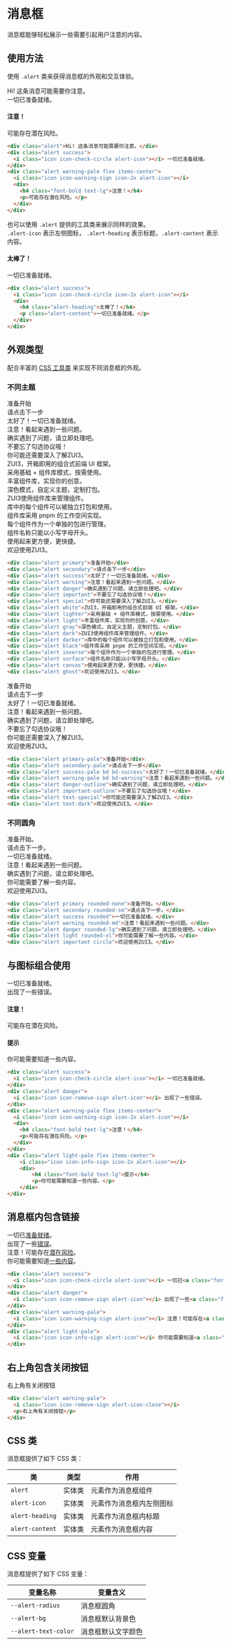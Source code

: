 # 消息框

消息框能够轻松展示一些需要引起用户注意的内容。

## 使用方法

使用 `.alert` 类来获得消息框的外观和交互体验。

<Example class="space-y-4">
  <div class="alert">Hi! 这条消息可能需要你注意。</div>
  <div class="alert success">
    <i class="icon icon-check-circle alert-icon"></i> 一切已准备就绪。
  </div>
  <div class="alert warning-pale flex items-center">
    <i class="icon icon-warning-sign icon-2x alert-icon"></i>
    <div>
      <h4 class="font-bold text-lg">注意！</h4>
      <p>可能存在潜在风险。</p>
    </div>
  </div>
</Example>

```html
<div class="alert">Hi! 这条消息可能需要你注意。</div>
<div class="alert success">
  <i class="icon icon-check-circle alert-icon"></i> 一切已准备就绪。
</div>
<div class="alert warning-pale flex items-center">
  <i class="icon icon-warning-sign icon-2x alert-icon"></i>
  <div>
    <h4 class="font-bold text-lg">注意！</h4>
    <p>可能存在潜在风险。</p>
  </div>
</div>
```

也可以使用 `.alert` 提供的工具类来展示同样的效果。<br/>
`.alert-icon` 表示左侧图标， `.alert-heading` 表示标题，`.alert-content` 表示内容。

<Example>
  <div class="alert success">
    <i class="icon icon-check-circle icon-2x alert-icon"></i>
    <div>
      <h4 class="alert-heading">太棒了！</h4>
      <p class="alert-content">一切已准备就绪。</p>
    </div>
  </div>
</Example>

```html
<div class="alert success">
  <i class="icon icon-check-circle icon-2x alert-icon"></i>
  <div>
    <h4 class="alert-heading">太棒了！</h4>
    <p class="alert-content">一切已准备就绪。</p>
  </div>
</div>
```

## 外观类型

配合丰富的 [CSS 工具类](/utilities/) 来实现不同消息框的外观。

### 不同主题

<Example class="space-y-4">
    <div class="alert primary">准备开始</div>
    <div class="alert secondary">请点击下一步</div>
    <div class="alert success">太好了！一切已准备就绪。</div>
    <div class="alert warning">注意！看起来遇到一些问题。</div>
    <div class="alert danger">确实遇到了问题，请立即处理吧。</div>
    <div class="alert important">不要忘了勾选协议哦！</div>
    <div class="alert special">你可能还需要深入了解ZUI3。</div>
    <div class="alert white">ZUI3，开箱即用的组合式前端 UI 框架。</div>
    <div class="alert lighter">采用基础 + 组件库模式，按需使用。</div>
    <div class="alert light">丰富组件库，实现你的创意。</div>
    <div class="alert gray">深色模式，自定义主题，定制打包。</div>
    <div class="alert dark">ZUI3使用组件库来管理组件。</div>
    <div class="alert darker">库中的每个组件可以被独立打包和使用。</div>
    <div class="alert black">组件库采用 pnpm 的工作空间实现。</div>
    <div class="alert inverse">每个组件作为一个单独的包进行管理。</div>
    <div class="alert surface">组件名称只能以小写字母开头。</div>
    <div class="alert canvas">使用起来更方便，更快捷。</div>
    <div class="alert ghost">欢迎使用ZUI3。</div>
</Example>

```html
<div class="alert primary">准备开始</div>
<div class="alert secondary">请点击下一步</div>
<div class="alert success">太好了！一切已准备就绪。</div>
<div class="alert warning">注意！看起来遇到一些问题。</div>
<div class="alert danger">确实遇到了问题，请立即处理吧。</div>
<div class="alert important">不要忘了勾选协议哦！</div>
<div class="alert special">你可能还需要深入了解ZUI3。</div>
<div class="alert white">ZUI3，开箱即用的组合式前端 UI 框架。</div>
<div class="alert lighter">采用基础 + 组件库模式，按需使用。</div>
<div class="alert light">丰富组件库，实现你的创意。</div>
<div class="alert gray">深色模式，自定义主题，定制打包。</div>
<div class="alert dark">ZUI3使用组件库来管理组件。</div>
<div class="alert darker">库中的每个组件可以被独立打包和使用。</div>
<div class="alert black">组件库采用 pnpm 的工作空间实现。</div>
<div class="alert inverse">每个组件作为一个单独的包进行管理。</div>
<div class="alert surface">组件名称只能以小写字母开头。</div>
<div class="alert canvas">使用起来更方便，更快捷。</div>
<div class="alert ghost">欢迎使用ZUI3。</div>
```

<Example class="space-y-4">
    <div class="alert primary-pale">准备开始</div>
    <div class="alert secondary-pale">请点击下一步</div>
    <div class="alert success-pale bd bd-success">太好了！一切已准备就绪。</div>
    <div class="alert warning-pale bd bd-warning">注意！看起来遇到一些问题。</div>
    <div class="alert danger-outline">确实遇到了问题，请立即处理吧。</div>
    <div class="alert important-outline">不要忘了勾选协议哦！</div>
    <div class="alert text-special">你可能还需要深入了解ZUI3。</div>
    <div class="alert text-dark">欢迎使用ZUI3。</div>
</Example>

```html
<div class="alert primary-pale">准备开始</div>
<div class="alert secondary-pale">请点击下一步</div>
<div class="alert success-pale bd bd-success">太好了！一切已准备就绪。</div>
<div class="alert warning-pale bd bd-warning">注意！看起来遇到一些问题。</div>
<div class="alert danger-outline">确实遇到了问题，请立即处理吧。</div>
<div class="alert important-outline">不要忘了勾选协议哦！</div>
<div class="alert text-special">你可能还需要深入了解ZUI3。</div>
<div class="alert text-dark">欢迎使用ZUI3。</div>
```

### 不同圆角

<Example class="space-y-4">
    <div class="alert primary rounded-none">准备开始。</div>
    <div class="alert secondary rounded-sm">请点击下一步。</div>
    <div class="alert success rounded">一切已准备就绪。</div>
    <div class="alert warning rounded-md">注意！看起来遇到一些问题。</div>
    <div class="alert danger rounded-lg">确实遇到了问题，请立即处理吧。</div>
    <div class="alert light rounded-xl">你可能需要了解一些内容。</div>
    <div class="alert important circle">欢迎使用ZUI3。</div>
</Example>

```html
<div class="alert primary rounded-none">准备开始。</div>
<div class="alert secondary rounded-sm">请点击下一步。</div>
<div class="alert success rounded">一切已准备就绪。</div>
<div class="alert warning rounded-md">注意！看起来遇到一些问题。</div>
<div class="alert danger rounded-lg">确实遇到了问题，请立即处理吧。</div>
<div class="alert light rounded-xl">你可能需要了解一些内容。</div>
<div class="alert important circle">欢迎使用ZUI3。</div>
```

## 与图标组合使用

<Example class="space-y-4">
    <div class="alert success">
      <i class="icon icon-check-circle alert-icon"></i> 一切已准备就绪。
    </div>
    <div class="alert danger">
      <i class="icon icon-remove-sign alert-icon"></i> 出现了一些错误。
    </div>
    <div class="alert warning-pale flex items-center">
      <i class="icon icon-warning-sign icon-2x alert-icon"></i>
      <div>
        <h4 class="font-bold text-lg">注意！</h4>
        <p>可能存在潜在风险。</p>
      </div>
    </div>
    <div class="alert light-pale flex items-center">
        <i class="icon icon-info-sign icon-2x alert-icon"></i>
        <div>
            <h4 class="font-bold text-lg">提示</h4>
            <p>你可能需要知道一些内容。</p>
        </div>
    </div>
</Example>

```html
<div class="alert success">
  <i class="icon icon-check-circle alert-icon"></i> 一切已准备就绪。
</div>
<div class="alert danger">
  <i class="icon icon-remove-sign alert-icon"></i> 出现了一些错误。
</div>
<div class="alert warning-pale flex items-center">
  <i class="icon icon-warning-sign icon-2x alert-icon"></i>
  <div>
    <h4 class="font-bold text-lg">注意！</h4>
    <p>可能存在潜在风险。</p>
  </div>
</div>
<div class="alert light-pale flex items-center">
    <i class="icon icon-info-sign icon-2x alert-icon"></i>
    <div>
        <h4 class="font-bold text-lg">提示</h4>
        <p>你可能需要知道一些内容。</p>
    </div>
</div>
```

## 消息框内包含链接

<Example class="space-y-4">
    <div class="alert success">
      <i class="icon icon-check-circle alert-icon"></i> 一切已<a href="###" class="font-bold">准备就绪</a>。
    </div>
    <div class="alert danger">
      <i class="icon icon-remove-sign alert-icon"></i> 出现了一些<a href="###" class="font-bold">错误</a>。
    </div>
    <div class="alert warning-pale">
      <i class="icon icon-warning-sign alert-icon"></i> 注意！可能存在<a href="###" class="font-bold">潜在风险</a>。
    </div>
    <div class="alert light-pale">
      <i class="icon icon-info-sign alert-icon"></i> 你可能需要知道<a href="###" class="font-bold">一些内容</a>。
    </div>
</Example>

```html
<div class="alert success">
  <i class="icon icon-check-circle alert-icon"></i> 一切已<a class="font-bold">准备就绪</a>。
</div>
<div class="alert danger">
  <i class="icon icon-remove-sign alert-icon"></i> 出现了一些<a class="font-bold">错误</a>。
</div>
<div class="alert warning-pale">
  <i class="icon icon-warning-sign alert-icon"></i> 注意！可能存在<a class="font-bold">潜在风险</a>。
</div>
<div class="alert light-pale">
  <i class="icon icon-info-sign alert-icon"></i> 你可能需要知道<a class="font-bold">一些内容</a>。
</div>
```

## 右上角包含关闭按钮

<Example>
  <div class="alert warning-pale">
    <i class="icon icon-remove-sign alert-icon-close"></i>
    <p>右上角有关闭按钮</p>
  </div>
</Example>

```html
<div class="alert warning-pale">
  <i class="icon icon-remove-sign alert-icon-close"></i>
  <p>右上角有关闭按钮</p>
</div>
```

## CSS 类

消息框提供了如下 CSS 类：

| 类             | 类型     | 作用               |
| -------------- |:--------:| ------------------ |
| `alert`        | 实体类   | 元素作为消息框组件 |
| `alert-icon`   | 实体类   | 元素作为消息框内左侧图标 |
| `alert-heading`| 实体类   | 元素作为消息框内标题 |
| `alert-content`| 实体类   | 元素作为消息框内容 |


## CSS 变量

消息框提供了如下 CSS 变量：

| 变量名称             | 变量含义           |
| ---------------------|--------------------|
| `--alert-radius`     | 消息框圆角         |
| `--alert-bg`         | 消息框默认背景色   |
| `--alert-text-color` | 消息框默认文字颜色 |

